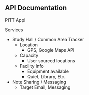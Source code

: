 ## API Documentation

PITT AppI

Services
  - Study Hall / Common Area Tracker
    - Location
      - GPS, Google Maps API
    - Capacity
      - User sourced locations
    - Facility Info
      - Equipment available
      - Quiet, Library, Etc..
  - Note Sharing / Messaging
    - Target Email, Messaging
  

